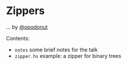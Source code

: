 # Zippers

... by [@opqdonut]

[@opqdonut]: https://github.com/opqdonut

Contents:
 - `notes` some brief notes for the talk
 - `zipper.hs` example: a zipper for binary trees